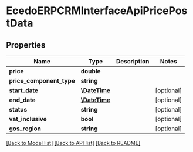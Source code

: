 # EcedoERPCRMInterfaceApiPricePostData

## Properties
Name | Type | Description | Notes
------------ | ------------- | ------------- | -------------
**price** | **double** |  | 
**price_component_type** | **string** |  | 
**start_date** | [**\DateTime**](\DateTime.md) |  | [optional] 
**end_date** | [**\DateTime**](\DateTime.md) |  | [optional] 
**status** | **string** |  | [optional] 
**vat_inclusive** | **bool** |  | [optional] 
**gos_region** | **string** |  | [optional] 

[[Back to Model list]](../README.md#documentation-for-models) [[Back to API list]](../README.md#documentation-for-api-endpoints) [[Back to README]](../README.md)


